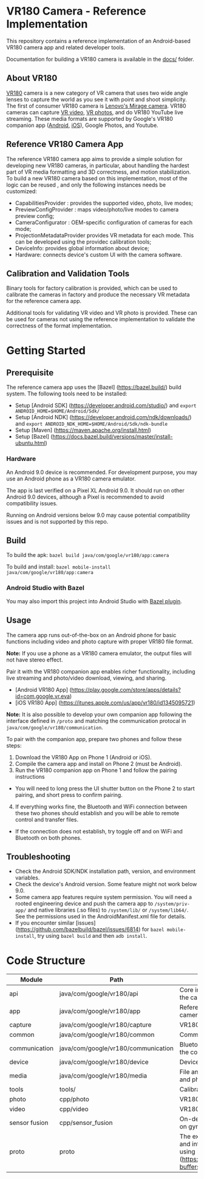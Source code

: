 # VR180 Camera - Reference Implementation

This repository contains a reference implementation of an Android-based VR180
camera app and related developer tools.

Documentation for building a VR180 camera is available in the [docs/](./docs) folder.

## About VR180

[VR180](https://vr.google.com/vr180/) camera is a new category of VR camera that
uses two wide angle lenses to capture the world as you see it with point and
shoot simplicity. The first of consumer VR180 camera is
[Lenovo's Mirage camera](https://www.lenovo.com/us/en/virtual-reality-and-smart-devices/virtual-and-augmented-reality/lenovo-mirage-camera/Mirage-Camera/p/ZA3A0022US).
VR180 cameras can capture
[VR video](https://github.com/google/spatial-media/blob/master/docs/vr180.md),
[VR photos](https://developers.google.com/vr/reference/cardboard-camera-vr-photo-format),
and do VR180 YouTube live streaming. These media formats are supported by
Google's VR180 companion app
([Android](https://play.google.com/store/apps/details?id=com.google.vr.eva&hl=en_US),
[iOS](https://itunes.apple.com/us/app/vr180/id1345095721?mt=8)), Google Photos, and
Youtube.

## Reference VR180 Camera App

The reference VR180 camera app aims to provide a simple solution for developing
new VR180 cameras, in particular, about handling the hardest part of VR media
formatting and 3D correctness, and motion stabilization. To build a new VR180
camera based on this implementation, most of the logic can be reused , and only
the following instances needs be customized:

*   CapabilitiesProvider : provides the supported video, photo, live modes;
*   PreviewConfigProvider : maps video/photo/live modes to camera preview
    config;
*   CameraConfigurator : OEM-specific configuration of cameras for each mode;
*   ProjectionMetadataProvider provides VR metadata for each mode. This can be
    developed using the providec calibration tools;
*   DeviceInfo: provides global information about device;
*   Hardware: connects device's custom UI with the camera software.

## Calibration and Validation Tools

Binary tools for factory calibration is provided, which can be used to calibrate
the cameras in factory and produce the necessary VR metadata for the reference
camera app.

Additional tools for validating VR video and VR photo is provided. These can be
used for cameras not using the reference implementation to validate the
correctness of the format implementation.

# Getting Started

## Prerequisite
The reference camera app uses the [Bazel] (https://bazel.build/) build system. The following tools need to be installed:

* Setup [Android SDK] (https://developer.android.com/studio/) and `export ANDROID_HOME=$HOME/Android/Sdk/`
* Setup [Android NDK] (https://developer.android.com/ndk/downloads/) and `export ANDROID_NDK_HOME=$HOME/Android/Sdk/ndk-bundle`
* Setup [Maven] (https://maven.apache.org/install.html)
* Setup [Bazel] (https://docs.bazel.build/versions/master/install-ubuntu.html)

### Hardware

An Android 9.0 device is recommended. For development purpose, you may use an
Android phone as a VR180 camera emulator.

The app is last verified on a Pixel XL Android 9.0. It should run on other
Android 9.0 devices, although a Pixel is recommended to avoid compatibility
issues.

Running on Android versions below 9.0 may cause potential compatibility issues
and is not supported by this repo.

## Build

To build the apk: `bazel build java/com/google/vr180/app:camera`

To build and install: `bazel mobile-install java/com/google/vr180/app:camera`

### Android Studio with Bazel

You may also import this project into Android Studio with
[Bazel plugin](https://ij.bazel.build/).

## Usage

The camera app runs out-of-the-box on an Android phone for basic
functions including video and photo capture with proper VR180 file format.

**Note:** If you use a phone as a VR180 camera emulator, the output files will
not have stereo effect.

Pair it with the VR180 companion app enables richer functionality, including
live streaming and photo/video download, viewing, and sharing.

* [Android VR180 App] (https://play.google.com/store/apps/details?id=com.google.vr.eva)
* [iOS VR180 App] (https://itunes.apple.com/us/app/vr180/id1345095721)

**Note:** It is also possible to develop your own companion app following the
interface defined in `/proto` and matching the communication protocal in
`java/com/google/vr180/communication`.

To pair with the companion app, prepare two phones and follow these steps:

1. Download the VR180 App on Phone 1 (Android or iOS).
2. Compile the camera app and install on Phone 2 (must be Android).
3. Run the VR180 companion app on Phone 1 and follow the pairing instructions
  * You will need to long press the UI shutter button on the Phone 2 to start
    pairing, and short press to confirm pairing.
4. If everything works fine, the Bluetooth and WiFi connection between these two
   phones should establish and you will be able to remote control and transfer
   files.
  * If the connection does not establish, try toggle off and on WiFi and
    Bluetooth on both phones.

## Troubleshooting

* Check the Android SDK/NDK installation path, version, and environment
  variables.
* Check the device's Android version. Some feature might not work below 9.0.
* Some camera app features require system permission. You will need a rooted
  engineering device and push the camera app to `/system/priv-app/` and
  native libraries (.so files) to `/system/lib/` or `/system/lib64/`.
  See the permissions used in the AndroidManifest.xml file for details.
* If you encounter similar
  [issues] (https://github.com/bazelbuild/bazel/issues/6814) for
  `bazel mobile-install`, try using `bazel build` and then `adb install`.

# Code Structure
| Module   | Path                          | Description |
| -------- | ----------------------------- | ----------- |
| api      | java/com/google/vr180/api     | Core interfaces and implementations for the camera device. |
| app      | java/com/google/vr180/app     | Reference implementation of the VR180 camera app. |
| capture  | java/com/google/vr180/capture | VR180 video and photo capture module. |
| common   | java/com/google/vr180/common  | Common utility functions. |
| communication | java/com/google/vr180/communication | Bluetooth and WiFi communication with the companion app. |
| device   | java/com/google/vr180/device  | Device-specific configurations. |
| media    | java/com/google/vr180/media   | File and stream format for VR180 videos and photos. |
| tools    | tools/                        | Calibration and validation tools. |
| photo    | cpp/photo                     | VR180 photo format writer. |
| video    | cpp/video                     | VR180 video format writer. |
| sensor fusion | cpp/sensor_fusion        | On-device orientation estimation based on gyroscope and accelerometer. |
| proto    | proto                         | The external (with the companion app) and internal data interface definition using [Protocol Buffers] (https://developers.google.com/protocol-buffers/). |
